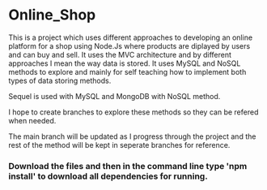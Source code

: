 # Online_Shop

This is a project which uses different approaches to developing an online platform for a shop using Node.Js where products are diplayed by users and can buy and sell. It uses the MVC architecture and by different approaches I mean the way data is stored. It uses MySQL and NoSQL methods to explore and mainly for self teaching how to implement both types of data storing methods.

Sequel is used with MySQL and MongoDB with NoSQL method.

I hope to create branches to explore these methods so they can be refered when needed.

The main branch will be updated as I progress through the project and the rest of the method will be kept in seperate branches for reference.

### Download the files and then in the command line type 'npm install' to download all dependencies for running. 
